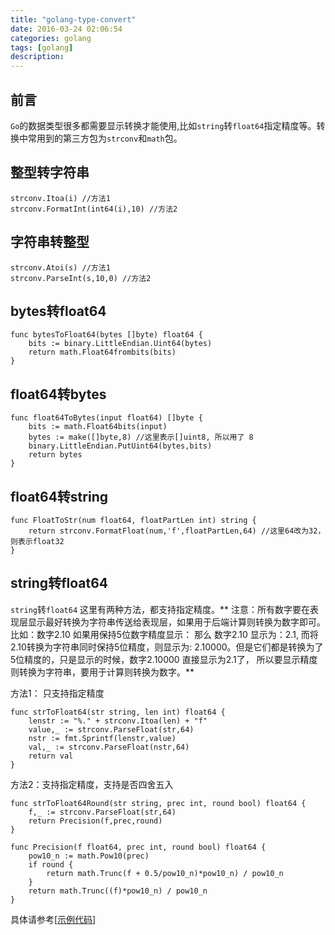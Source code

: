 ```yaml
---
title: "golang-type-convert"
date: 2016-03-24 02:06:54
categories: golang
tags: [golang]
description: 
---
```


## 前言
`Go`的数据类型很多都需要显示转换才能使用,比如`string`转`float64`指定精度等。转换中常用到的第三方包为`strconv`和`math`包。
<!--more-->

## 整型转字符串
```golang
strconv.Itoa(i) //方法1
strconv.FormatInt(int64(i),10) //方法2
```

## 字符串转整型
```golang
strconv.Atoi(s) //方法1
strconv.ParseInt(s,10,0) //方法2
```

## bytes转float64
```golang
func bytesToFloat64(bytes []byte) float64 {
	bits := binary.LittleEndian.Uint64(bytes)
	return math.Float64frombits(bits)
}
```

## float64转bytes
```golang
func float64ToBytes(input float64) []byte {
	bits := math.Float64bits(input)
	bytes := make([]byte,8) //这里表示[]uint8, 所以用了 8
	binary.LittleEndian.PutUint64(bytes,bits)
	return bytes
}
```

## float64转string 
```golang
func FloatToStr(num float64, floatPartLen int) string {
	return strconv.FormatFloat(num,'f',floatPartLen,64) //这里64改为32，则表示float32
}
```

## string转float64
`string`转`float64` 这里有两种方法，都支持指定精度。** 注意：所有数字要在表现层显示最好转换为字符串传送给表现层，如果用于后端计算则转换为数字即可。比如：数字2.10 如果用保持5位数字精度显示： 那么 数字2.10 显示为：2.1, 而将2.10转换为字符串同时保持5位精度，则显示为: 2.10000。但是它们都是转换为了5位精度的，只是显示的时候，数字2.10000 直接显示为2.1了， 所以要显示精度则转换为字符串，要用于计算则转换为数字。**

方法1： 只支持指定精度 
```golang
func strToFloat64(str string, len int) float64 {
	lenstr := "%." + strconv.Itoa(len) + "f"
	value,_ := strconv.ParseFloat(str,64)
	nstr := fmt.Sprintf(lenstr,value)
	val,_ := strconv.ParseFloat(nstr,64)
	return val
}
```

方法2：支持指定精度，支持是否四舍五入
```golang
func strToFloat64Round(str string, prec int, round bool) float64 {
	f,_ := strconv.ParseFloat(str,64)
	return Precision(f,prec,round)
}

func Precision(f float64, prec int, round bool) float64 {
	pow10_n := math.Pow10(prec)
	if round {
		return math.Trunc(f + 0.5/pow10_n)*pow10_n) / pow10_n	
	}
	return math.Trunc((f)*pow10_n) / pow10_n
}
```
具体请参考[[示例代码](https://github.com/researchlab/go-learning/blob/master/base/convert.go)]
